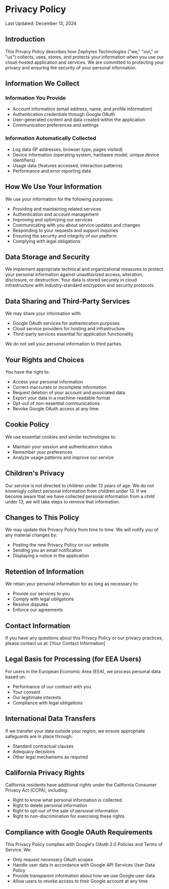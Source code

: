 # Privacy Policy

Last Updated: December 13, 2024

## Introduction

This Privacy Policy describes how Zephyrex Technologies ("we," "our," or "us") collects, uses, stores, and protects your information when you use our cloud-hosted application and services. We are committed to protecting your privacy and ensuring the security of your personal information.

## Information We Collect

### Information You Provide

- Account information (email address, name, and profile information)
- Authentication credentials through Google OAuth
- User-generated content and data created within the application
- Communication preferences and settings

### Information Automatically Collected

- Log data (IP addresses, browser type, pages visited)
- Device information (operating system, hardware model, unique device identifiers)
- Usage data (features accessed, interaction patterns)
- Performance and error reporting data

## How We Use Your Information

We use your information for the following purposes:

- Providing and maintaining related services
- Authentication and account management
- Improving and optimizing our services
- Communicating with you about service updates and changes
- Responding to your requests and support inquiries
- Ensuring the security and integrity of our platform
- Complying with legal obligations

## Data Storage and Security

We implement appropriate technical and organizational measures to protect your personal information against unauthorized access, alteration, disclosure, or destruction. Your data is stored securely in cloud infrastructure with industry-standard encryption and security protocols.

## Data Sharing and Third-Party Services

We may share your information with:

- Google OAuth services for authentication purposes
- Cloud service providers for hosting and infrastructure
- Third-party services essential for application functionality

We do not sell your personal information to third parties.

## Your Rights and Choices

You have the right to:

- Access your personal information
- Correct inaccurate or incomplete information
- Request deletion of your account and associated data
- Export your data in a machine-readable format
- Opt-out of non-essential communications
- Revoke Google OAuth access at any time

## Cookie Policy

We use essential cookies and similar technologies to:

- Maintain your session and authentication status
- Remember your preferences
- Analyze usage patterns and improve our service

## Children's Privacy

Our service is not directed to children under 13 years of age. We do not knowingly collect personal information from children under 13. If we become aware that we have collected personal information from a child under 13, we will take steps to remove that information.

## Changes to This Policy

We may update this Privacy Policy from time to time. We will notify you of any material changes by:

- Posting the new Privacy Policy on our website
- Sending you an email notification
- Displaying a notice in the application

## Retention of Information

We retain your personal information for as long as necessary to:

- Provide our services to you
- Comply with legal obligations
- Resolve disputes
- Enforce our agreements

## Contact Information

If you have any questions about this Privacy Policy or our privacy practices, please contact us at:
[Your Contact Information]

## Legal Basis for Processing (for EEA Users)

For users in the European Economic Area (EEA), we process personal data based on:

- Performance of our contract with you
- Your consent
- Our legitimate interests
- Compliance with legal obligations

## International Data Transfers

If we transfer your data outside your region, we ensure appropriate safeguards are in place through:

- Standard contractual clauses
- Adequacy decisions
- Other legal mechanisms as required

## California Privacy Rights

California residents have additional rights under the California Consumer Privacy Act (CCPA), including:

- Right to know what personal information is collected
- Right to delete personal information
- Right to opt-out of the sale of personal information
- Right to non-discrimination for exercising these rights

## Compliance with Google OAuth Requirements

This Privacy Policy complies with Google's OAuth 2.0 Policies and Terms of Service. We:

- Only request necessary OAuth scopes
- Handle user data in accordance with Google API Services User Data Policy
- Provide transparent information about how we use Google user data
- Allow users to revoke access to their Google account at any time
